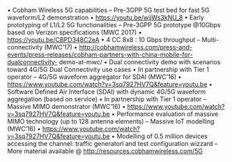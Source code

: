 • Cobham Wireless 5G capabilities
– Pre-3GPP 5G test bed for fast 5G waveform/L2 demonstration
• https://youtu.be/wjjWs3kNU_8
• Early prototyping of L1/L2 5G functionalities
– Pre-3GPP 5G prototype @10Gbps based on Verizon specifications (MWC 2017)
• https://youtu.be/CBPD348C2eA
• 4 CC 8x8 : 10 Gbps throughput
– Multi-connectivity (MWC’17)
• http://cobhamwireless.com/press-and-events/press-releases/cobham-partners-with-china-mobile-for-dualconnectivity-
demo-at-mwc/
• Dual connectivity demo with scenarios toward 4G/5G Dual Connectivity use cases
• In partnership with Tier 1 operator
– 4G/5G waveform aggregator for SDAI (MWC’16)
• https://www.youtube.com/watch?v=3sq7927HV7Q&feature=youtu.be
• Software Defined Air Interface (SDAI) with dynamic 4G/5G waveform aggregation (based on service)
• In partnership with Tier 1 operator
– Massive MIMO demonstrator (MWC’16)
• https://www.youtube.com/watch?v=3sq7927HV7Q&feature=youtu.be
• Performance evaluation of massive MIMO technology (up to 128 antenna elements)
– Massive IoT modelling (MWC’16)
• https://www.youtube.com/watch?v=3sq7927HV7Q&feature=youtu.be
• Modelling of 0.5 million devices accessing the channel: traffic generatorl and test configuration wizzard
– More material available @ http://resources.cobhamwireless.com/5G
